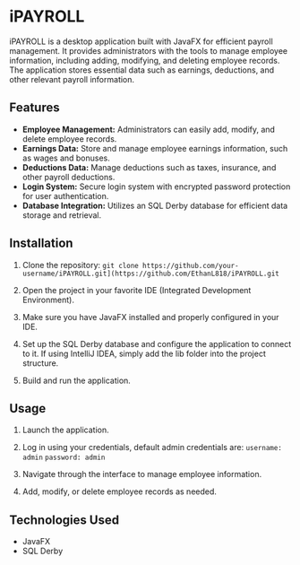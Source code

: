 # iPAYROLL

iPAYROLL is a desktop application built with JavaFX for efficient payroll management. It provides administrators with the tools to manage employee information, including adding, modifying, and deleting employee records. The application stores essential data such as earnings, deductions, and other relevant payroll information.

## Features

- **Employee Management:** Administrators can easily add, modify, and delete employee records.
- **Earnings Data:** Store and manage employee earnings information, such as wages and bonuses.
- **Deductions Data:** Manage deductions such as taxes, insurance, and other payroll deductions.
- **Login System:** Secure login system with encrypted password protection for user authentication.
- **Database Integration:** Utilizes an SQL Derby database for efficient data storage and retrieval.

## Installation

1. Clone the repository: `git clone https://github.com/your-username/iPAYROLL.git](https://github.com/EthanL818/iPAYROLL.git`

2. Open the project in your favorite IDE (Integrated Development Environment).

3. Make sure you have JavaFX installed and properly configured in your IDE.

4. Set up the SQL Derby database and configure the application to connect to it. If using IntelliJ IDEA, simply add the lib folder into the project structure.

5. Build and run the application.

## Usage

1. Launch the application.

2. Log in using your credentials, default admin credentials are:
   `username: admin`
   `password: admin`

3. Navigate through the interface to manage employee information.

4. Add, modify, or delete employee records as needed.

## Technologies Used

- JavaFX
- SQL Derby
